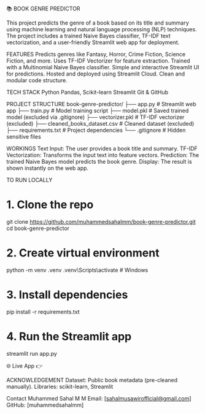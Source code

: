 📚 BOOK GENRE PREDICTOR

  This project predicts the genre of a book based on its title and summary using machine learning and natural language processing (NLP) techniques.
  The project includes a trained Naive Bayes classifier, TF-IDF text vectorization, and a user-friendly Streamlit web app for deployment.


FEATURES
  Predicts genres like Fantasy, Horror, Crime Fiction, Science Fiction, and more.
  Uses TF-IDF Vectorizer for feature extraction.
  Trained with a Multinomial Naive Bayes classifier.
  Simple and interactive Streamlit UI for predictions.
  Hosted and deployed using Streamlit Cloud.
  Clean and modular code structure.


TECH STACK
  Python
  Pandas, Scikit-learn
  Streamlit
  Git & GitHub


PROJECT STRUCTURE
  book-genre-predictor/
├── app.py                  # Streamlit web app
├── train.py                # Model training script
├── model.pkl               # Saved trained model (excluded via .gitignore)
├── vectorizer.pkl          # TF-IDF vectorizer (excluded)
├── cleaned_books_dataset.csv  # Cleaned dataset (excluded)
├── requirements.txt        # Project dependencies
└── .gitignore              # Hidden sensitive files


WORKINGS
  Text Input: The user provides a book title and summary.
  TF-IDF Vectorization: Transforms the input text into feature vectors.
  Prediction: The trained Naive Bayes model predicts the book genre.
  Display: The result is shown instantly on the web app.


TO RUN LOCALLY
  # 1. Clone the repo
  git clone https://github.com/muhammedsahalmm/book-genre-predictor.git
  cd book-genre-predictor
  
  # 2. Create virtual environment
  python -m venv .venv
  .venv\Scripts\activate    # Windows
  
  # 3. Install dependencies
  pip install -r requirements.txt
  
  # 4. Run the Streamlit app
  streamlit run app.py

🌐 Live App
👉 


ACKNOWLEDGEMENT
  Dataset: Public book metadata (pre-cleaned manually).
  Libraries: scikit-learn, Streamlit


Contact
Muhammed Sahal M M
Email: [sahalmusawirofficial@gmail.com]
GitHub: [muhammedsahalmm]

